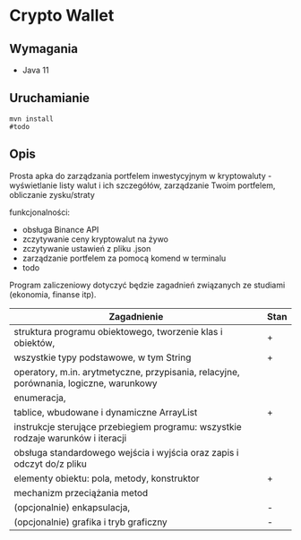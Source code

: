 
# Crypto Wallet

## Wymagania
 - Java 11

## Uruchamianie
```shell
mvn install 
#todo
```

## Opis
Prosta apka do zarządzania portfelem inwestycyjnym w kryptowaluty - wyświetlanie listy walut 
i ich szczegółów, zarządzanie Twoim portfelem, obliczanie zysku/straty

funkcjonalności:
 - obsługa Binance API
 - zczytywanie ceny kryptowalut na żywo
 - zczytywanie ustawień z pliku .json
 - zarządzanie portfelem za pomocą komend w terminalu
 - todo
  
Program zaliczeniowy dotyczyć będzie zagadnień związanych ze studiami (ekonomia, finanse itp).

| Zagadnienie                                                                            | Stan                 |             
| -------------------------------------------------------------------------------------- | -------------------- |
| struktura programu obiektowego, tworzenie klas i obiektów,                             |          +           |
| wszystkie typy podstawowe, w tym String                                                |          +           | 
| operatory, m.in. arytmetyczne, przypisania, relacyjne, porównania, logiczne, warunkowy |                      |
| enumeracja,                                                                            |                      |
| tablice, wbudowane i dynamiczne ArrayList                                              |          +           |
| instrukcje sterujące przebiegiem programu: wszystkie rodzaje warunków i iteracji       |                      |
| obsługa standardowego wejścia i wyjścia oraz zapis i odczyt do/z pliku                 |                      |
| elementy obiektu: pola, metody, konstruktor                                            |          +           |
| mechanizm przeciążania metod                                                           |                      |
| (opcjonalnie) enkapsulacja,                                                            |          -           |
| (opcjonalnie) grafika i tryb graficzny                                                 |          -           |